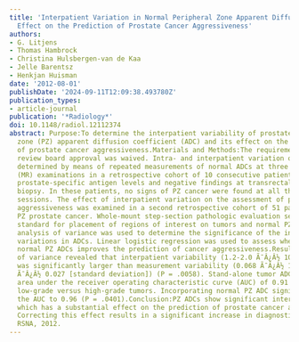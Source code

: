 ```yaml
---
title: 'Interpatient Variation in Normal Peripheral Zone Apparent Diffusion Coefficient:
  Effect on the Prediction of Prostate Cancer Aggressiveness'
authors:
- G. Litjens
- Thomas Hambrock
- Christina Hulsbergen-van de Kaa
- Jelle Barentsz
- Henkjan Huisman
date: '2012-08-01'
publishDate: '2024-09-11T12:09:38.493780Z'
publication_types:
- article-journal
publication: '*Radiology*'
doi: 10.1148/radiol.12112374
abstract: Purpose:To determine the interpatient variability of prostate peripheral
  zone (PZ) apparent diffusion coefficient (ADC) and its effect on the assessment
  of prostate cancer aggressiveness.Materials and Methods:The requirement for institutional
  review board approval was waived. Intra- and interpatient variation of PZ ADCs was
  determined by means of repeated measurements of normal ADCs at three magnetic resonance
  (MR) examinations in a retrospective cohort of 10 consecutive patients who had high
  prostate-specific antigen levels and negative findings at transrectal ultrasonographically-guided
  biopsy. In these patients, no signs of PZ cancer were found at all three MR imaging
  sessions. The effect of interpatient variation on the assessment of prostate cancer
  aggressiveness was examined in a second retrospective cohort of 51 patients with
  PZ prostate cancer. Whole-mount step-section pathologic evaluation served as reference
  standard for placement of regions of interest on tumors and normal PZ. Repeated-measures
  analysis of variance was used to determine the significance of the interpatient
  variations in ADCs. Linear logistic regression was used to assess whether incorporating
  normal PZ ADCs improves the prediction of cancer aggressiveness.Results:Analysis
  of variance revealed that interpatient variability (1.2-2.0 Ã¯Â¿Â½ 10(-3) mm(2)/sec)
  was significantly larger than measurement variability (0.068 Ã¯Â¿Â½ 10(-3) mm(2)/sec
  Ã¯Â¿Â½ 0.027 [standard deviation]) (P = .0058). Stand-alone tumor ADCs showed an
  area under the receiver operating characteristic curve (AUC) of 0.91 for discriminating
  low-grade versus high-grade tumors. Incorporating normal PZ ADC significantly improved
  the AUC to 0.96 (P = .0401).Conclusion:PZ ADCs show significant interpatient variation,
  which has a substantial effect on the prediction of prostate cancer aggressiveness.
  Correcting this effect results in a significant increase in diagnostic accuracy.Ã¯Â¿Â½
  RSNA, 2012.
---
```

